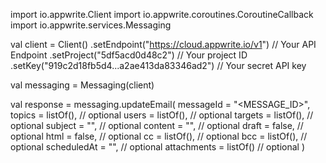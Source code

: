 import io.appwrite.Client
import io.appwrite.coroutines.CoroutineCallback
import io.appwrite.services.Messaging

val client = Client()
    .setEndpoint("https://cloud.appwrite.io/v1") // Your API Endpoint
    .setProject("5df5acd0d48c2") // Your project ID
    .setKey("919c2d18fb5d4...a2ae413da83346ad2") // Your secret API key

val messaging = Messaging(client)

val response = messaging.updateEmail(
    messageId = "<MESSAGE_ID>",
    topics = listOf(), // optional
    users = listOf(), // optional
    targets = listOf(), // optional
    subject = "<SUBJECT>", // optional
    content = "<CONTENT>", // optional
    draft = false, // optional
    html = false, // optional
    cc = listOf(), // optional
    bcc = listOf(), // optional
    scheduledAt = "", // optional
    attachments = listOf() // optional
)
